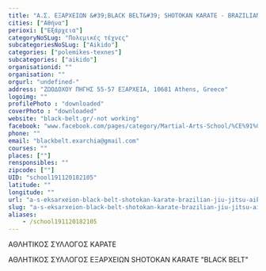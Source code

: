 ```yaml
---
title: "Α.Σ. ΕΞΑΡΧΕΙΩΝ &#39;BLACK BELT&#39; SHOTOKAN KARATE - BRAZILIAN JIU JITSU - AIKIDO"
cities: ["Αθήνα"]
perioxi: ["Εξάρχεια"]
categoryNoSLug: "Πολεμικές τέχνες"
subcategoriesNoSLug: ["Aikido"]
categories: ["polemikes-texnes"]
subcategories: ["aikido"]
organisationid: ""
organisation: ""
orgurl: "undefined-"
address: "ΖΩΟΔΟΧΟΥ ΠΗΓΗΣ 55-57 ΕΞΑΡΧΕΙΑ, 10681 Athens, Greece"
logoimg: ""
profilePhoto : "downloaded"
coverPhoto : "downloaded"
website: "black-belt.gr/-not working"
facebook: "www.facebook.com/pages/category/Martial-Arts-School/%CE%91%CE%A3-%CE%95%CE%BE%CE%B1%CF%81%CF%87%CE%B5%CE%AF%CF%89%CE%BD-Black-Belt-Shotokan-Karate-1421391798079886/"
phone: ""
email: "blackbelt.exarchia@gmail.com"
courses: ""
places: [""]
rensponsibles: ""
zipcode: [""]
UID: "school191120182105"
latitude: ""
longitude: ""
url: "a-s-eksarxeion-black-belt-shotokan-karate-brazilian-jiu-jitsu-aikido/athina/polemikes-texnes/aikido"
slug: "a-s-eksarxeion-black-belt-shotokan-karate-brazilian-jiu-jitsu-aikido"
aliases:
    - /school191120182105
---
```



ΑΘΛΗΤΙΚΟΣ ΣΥΛΛΟΓΟΣ ΚΑΡΑΤΕ

ΑΘΛΗΤΙΚΟΣ ΣΥΛΛΟΓΟΣ ΕΞΑΡΧΕΙΩΝ SHOTOKAN KARATE &quot;BLACK BELT&quot;